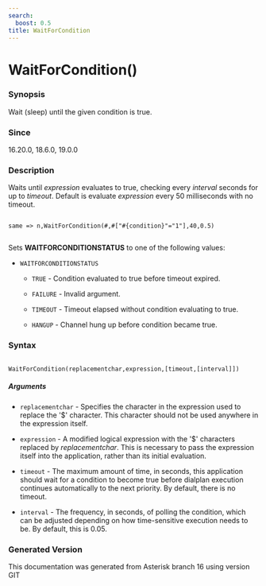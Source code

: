 ```yaml
---
search:
  boost: 0.5
title: WaitForCondition
---
```


# WaitForCondition()

### Synopsis

Wait (sleep) until the given condition is true.

### Since

16.20.0, 18.6.0, 19.0.0

### Description

Waits until _expression_ evaluates to true, checking every _interval_ seconds for up to _timeout_. Default is evaluate _expression_ every 50 milliseconds with no timeout.<br>

``` title="Example: Wait for condition dialplan variable/function to become 1 for up to 40 seconds, checking every 500ms"

same => n,WaitForCondition(#,#["#{condition}"="1"],40,0.5)


```
Sets **WAITFORCONDITIONSTATUS** to one of the following values:<br>


* `WAITFORCONDITIONSTATUS`

    * `TRUE` - Condition evaluated to true before timeout expired.

    * `FAILURE` - Invalid argument.

    * `TIMEOUT` - Timeout elapsed without condition evaluating to true.

    * `HANGUP` - Channel hung up before condition became true.

### Syntax


```

WaitForCondition(replacementchar,expression,[timeout,[interval]])
```
##### Arguments


* `replacementchar` - Specifies the character in the expression used to replace the '$' character. This character should not be used anywhere in the expression itself.<br>

* `expression` - A modified logical expression with the '$' characters replaced by _replacementchar_. This is necessary to pass the expression itself into the application, rather than its initial evaluation.<br>

* `timeout` - The maximum amount of time, in seconds, this application should wait for a condition to become true before dialplan execution continues automatically to the next priority. By default, there is no timeout.<br>

* `interval` - The frequency, in seconds, of polling the condition, which can be adjusted depending on how time-sensitive execution needs to be. By default, this is 0.05.<br>


### Generated Version

This documentation was generated from Asterisk branch 16 using version GIT 